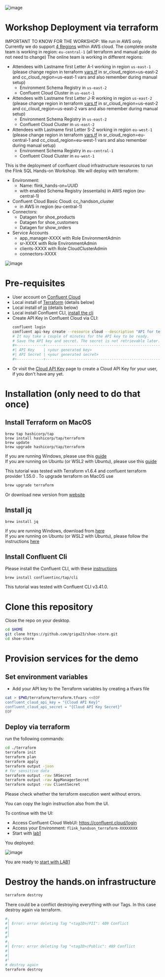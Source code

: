 ![image](img/confluent-logo-300-2.png)

# Workshop Deployment via terraform

IMPORTANT TO KNOW FOR THE WORKSHOP:
We run in AWS only. Currently we do support [4 Regions](https://docs.confluent.io/cloud/current/flink/reference/op-supported-features-and-limitations.html#cloud-regions) within AWS cloud.
The complete onsite team is working in region: `eu-central-1` (all terraform and manual guide do not need to change)
The online team is working in different regions:
 - Attendees with Lastname first Letter A-I working in region `us-east-1` (please change region in terraform [vars.tf](terraform/vars.tf) in sr_cloud_region=us-east-2 and cc_cloud_region=us-east-1 vars and also remember during manual setup)
      + Environment Schema Registry in `us-east-2`
      + Confluent Cloud Cluster in `us-east-1`
 - Attendees with Lastname first Letter J-R working in region `us-east-2` (please change region in terraform [vars.tf](terraform/vars.tf) in sr_cloud_region=us-east-2 and cc_cloud_region=us-east-2 vars and also remember during manual setup)
      + Environment Schema Registry in `us-east-2`
      + Confluent Cloud Cluster in `us-east-2`
 - Attendees with Lastname first Letter S-Z working in region `eu-west-1` (please change region in terraform [vars.tf](terraform/vars.tf) in sr_cloud_region=eu-central-1 and cc_cloud_region=eu-west-1 vars and also remember during manual setup)
      + Environment Schema Registry in `eu-central-1`
      + Confluent Cloud Cluster in `eu-west-1`

This is the deployment of confluent cloud infrastructure resources to run the Flink SQL Hands-on Workshop.
We will deploy with terraform:
 - Environment:
     - Name: flink_hands-on+UUID
     - with enabled Schema Registry (essentails) in AWS region (eu-central-1)
 - Confluent Cloud Basic Cloud: cc_handson_cluster
    - in AWS in region (eu-central-1)
 - Connectors:
    - Datagen for shoe_products
    - Datagen for shoe_customers 
    - Datagen for show_orders
 - Service Accounts
    - app_manager-XXXX with Role EnvironmentAdmin
    - sr-XXXX with Role EnvironmentAdmin
    - clients-XXXX with Role CloudClusterAdmin
    - connectors-XXXX
 
![image](img/terraform_deployment.png)

# Pre-requisites
- User account on [Confluent Cloud](https://www.confluent.io/confluent-cloud/tryfree)
- Local install of [Terraform](https://www.terraform.io) (details below)
- Local install of [jq](https://jqlang.github.io/jq/download) (details below)
- Local install Confluent CLI, [install the cli](https://docs.confluent.io/confluent-cli/current/install.html) 
- Create API Key in Confluent Cloud via CLI:
    ```bash
    confluent login
    confluent api-key create --resource cloud --description "API for terraform"
    # It may take a couple of minutes for the API key to be ready.
    # Save the API key and secret. The secret is not retrievable later.
    #+------------+------------------------------------------------------------------+
    #| API Key    | <your generated key>                                             |
    #| API Secret | <your generated secret>                                          |
    #+------------+------------------------------------------------------------------+
    ``````
 - Or visit the [Cloud API Key](https://confluent.cloud/settings/api-keys) page to create a Cloud API Key for your user, if you don't have any yet.

# Installation (only need to do that once)

## Install Terraform on MacOS
```
brew tap hashicorp/tap
brew install hashicorp/tap/terraform
brew update
brew upgrade hashicorp/tap/terraform
```
If you are running Windows, please use this [guide](https://learn.microsoft.com/en-us/azure/developer/terraform/get-started-windows-bash?tabs=bash) <br>
If you are running on Ubuntu (or WSL2 with Ubuntu), please use this [guide](https://computingforgeeks.com/how-to-install-terraform-on-ubuntu/)

This tutorial was tested with Terraform v1.6.4 and confluent terraform provider 1.55.0 . To upgrade terraform on MacOS use
```bash
brew upgrade terraform
```
Or download new version from [website](https://www.terraform.io/downloads.html)

## Install jq
```
brew install jq
```
If you are running Windows, download from [here](https://jqlang.github.io/jq/download/) <br>
If you are running on Ubuntu (or WSL2 with Ubuntu), please follow the instructions [here](https://lindevs.com/install-jq-on-ubuntu)

## Install Confluent Cli
Please install the Confluent CLI, with these [instructions](https://docs.confluent.io/confluent-cli/current/install.html) 
```
brew install confluentinc/tap/cli
```

This tutorial was tested with Confluent CLI v3.41.0.
# Clone this repository
Close the repo on your desktop.
```bash
cd $HOME
git clone https://github.com/griga23/shoe-store.git
cd shoe-store
```

# Provision services for the demo

## Set environment variables
- Add your API key to the Terraform variables by creating a tfvars file
```bash
cat > $PWD/terraform/terraform.tfvars <<EOF
confluent_cloud_api_key = "{Cloud API Key}"
confluent_cloud_api_secret = "{Cloud API Key Secret}"
EOF
```

## Deploy via terraform
run the following commands:
```Bash
cd ./terraform
terraform init
terraform plan
terraform apply
terraform output -json
# for sensitive data
terraform output -raw SRSecret
terraform output -raw AppManagerSecret
terraform output -raw ClientSecret
```

Please check whether the terraform execution went without errors.

You can copy the login instruction also from the UI.

To continue with the UI:
 - Access Confluent Cloud WebUI: https://confluent.cloud/login
 - Access your Environment: `flink_handson_terraform-XXXXXXXX`
 - Start with [lab1](../lab1.md)

You deployed:

![image](img/terraform_deployment.png)

You are ready to [start with LAB1](../lab1.md)

# Destroy the hands.on infrastructure
```bash
terraform destroy
```
There could be a conflict destroying everything with our Tags. In this case destroy again via terraform.
```bash
#╷
#│ Error: error deleting Tag "<tagID>/PII": 409 Conflict
#│ 
#│ 
#╵
#╷
#│ Error: error deleting Tag "<tagID>/Public": 409 Conflict
#│ 
#│ 
#╵
# destroy again
terraform destroy
``` 

